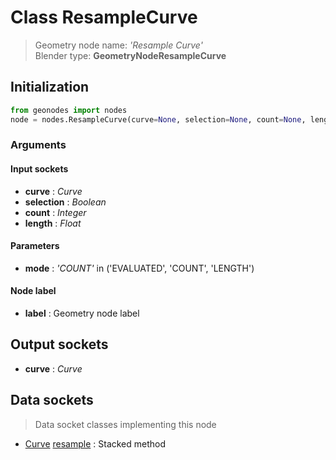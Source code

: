 
# Class ResampleCurve

> Geometry node name: _'Resample Curve'_<br>Blender type:  **GeometryNodeResampleCurve**

## Initialization


```python
from geonodes import nodes
node = nodes.ResampleCurve(curve=None, selection=None, count=None, length=None, mode='COUNT', label=None)
```


### Arguments


#### Input sockets



- **curve** : _Curve_
- **selection** : _Boolean_
- **count** : _Integer_
- **length** : _Float_



#### Parameters



- **mode** : _'COUNT'_ in ('EVALUATED', 'COUNT', 'LENGTH')



#### Node label



- **label** : Geometry node label



## Output sockets



- **curve** : _Curve_



## Data sockets

> Data socket classes implementing this node


- [Curve](./sockets/Curve.md) [resample](./sockets/Curve.md#resample) : Stacked method


